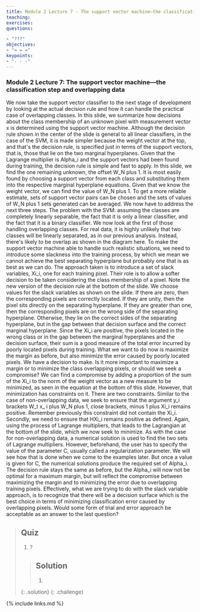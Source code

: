 ```yaml
---
title: Module 2 Lecture 7 - The support vector machine—the classification step and overlapping data
teaching: 
exercises: 
questions:

- "???"
objectives:
- "= = ="
keypoints:
- "- - -"
---
```

### Module 2 Lecture 7: The support vector machine—the classification step and overlapping data

We now take the support vector classifier to the next stage of development by looking at the actual decision rule and how it can handle the practical case of overlapping classes. In this slide, we summarize how decisions about the class membership of an unknown pixel with measurement vector x is determined using the support vector machine. Although the decision rule shown in the center of the slide is general to all linear classifiers, in the case of the SVM, it is made simpler because the weight vector at the top, and that's the decision rule, is specified just in terms of the support vectors, that is, those that lie on the two marginal hyperplanes. Given that the Lagrange multiplier is Alpha_i and the support vectors had been found during training, the decision rule is simple and fast to apply. In this slide, we find the one remaining unknown, the offset W_N plus 1. It is most easily found by choosing a support vector from each class and substituting them into the respective marginal hyperplane equations. Given that we know the weight vector, we can find the value of W_N plus 1. To get a more reliable estimate, sets of support vector pairs can be chosen and the sets of values of W_N plus 1 sets generated can be averaged. We now have to address the next three steps. The problem with the SVM: assuming the classes are completely linearly separable, the fact that it is only a linear classifier, and the fact that it is a binary classifier. We now look at the first of those handling overlapping classes. For real data, it is highly unlikely that two classes will be linearly separated, as in our previous analysis. Instead, there's likely to be overlap as shown in the diagram here. To make the support vector machine able to handle such realistic situations, we need to introduce some slackness into the training process, by which we mean we cannot achieve the best separating hyperplane but probably one that is as best as we can do. The approach taken is to introduce a set of slack variables, Xi_i, one for each training pixel. Their role is to allow a softer decision to be taken considering the class membership of a pixel. Note the new version of the decision rule at the bottom of the slide. We choose values for the slack variables as shown on the slide. If there are zero, then the corresponding pixels are correctly located. If they are unity, then the pixel sits directly on the separating hyperplane. If they are greater than one, then the corresponding pixels are on the wrong side of the separating hyperplane. Otherwise, they lie on the correct sides of the separating hyperplane, but in the gap between that decision surface and the correct marginal hyperplane. Since the Xi_i are positive, the pixels located in the wrong class or in the gap between the marginal hyperplanes and the decision surface, their sum is a good measure of the total error incurred by poorly located pixels during training. What we want to do now is maximize the margin as before, but also minimize the error caused by poorly located pixels. We have a decision to make. Is it more important to maximize a margin or to minimize the class overlapping pixels, or should we seek a compromise? We can find a compromise by adding a proportion of the sum of the Xi_i to the norm of the weight vector as a new measure to be minimized, as seen in the equation at the bottom of this slide. However, that minimization has constraints on it. There are two constraints. Similar to the case of non-overlapping data, we seek to ensure that the argument y_i brackets W_t x_ i plus W_N plus 1, close brackets, minus 1 plus Xi_i remains positive. Remember previously this constraint did not contain the Xi_i. Secondly, we need to ensure that HXi_i remains positive as defined. Again, using the process of Lagrange multipliers, that leads to the Lagrangian at the bottom of the slide, which we now seek to minimize. As with the case for non-overlapping data, a numerical solution is used to find the two sets of Lagrange multipliers. However, beforehand, the user has to specify the value of the parameter C, usually called a regularization parameter. We will see how that is done when we come to the examples later. But once a value is given for C, the numerical solutions produce the required set of Alpha_i. The decision rule stays the same as before, but the Alpha_i will now not be optimal for a maximum margin, but will reflect the compromise between maximizing the margin and to minimizing the error due to overlapping training pixels. Effectively, what we are trying to do with the slack variable approach, is to recognize that there will be a decision surface which is the best choice in terms of minimizing classification error caused by overlapping pixels. Would some form of trial and error approach be acceptable as an answer to the last question? 

> ## Quiz
>
> 1. ?
>
> > ## Solution
> >
> > 1. 
>    {: .solution}
{: .challenge}

{% include links.md %}